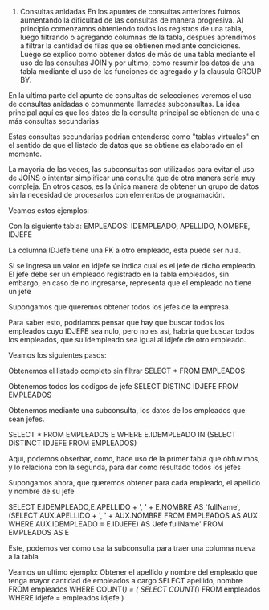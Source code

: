1. Consultas anidadas
En los apuntes de consultas anteriores fuimos aumentando la dificultad de las consultas de manera progresiva. Al principio comenzamos obteniendo todos los registros de una tabla, luego filtrando o agregando columnas de la tabla, despues aprendimos a filtrar la cantidad de filas que se obtienen mediante condiciones.
Luego se explico como obtener datos de más de una tabla mediante el uso de las consultas JOIN y por ultimo, como resumir los datos de una tabla mediante el uso de las funciones de agregado y la clausula GROUP BY.

En la ultima parte del apunte de consultas de selecciones veremos el uso de consultas anidadas o comunmente llamadas subconsultas. La idea principal aquí es que los datos de la consulta principal se obtienen de una o más consultas secundarias

Estas consultas secundarias podrian entenderse como "tablas virtuales" en el sentido de que el listado de datos que se obtiene es elaborado en el momento.

La mayoria de las veces, las subconsultas son utilizadas para evitar el uso de JOINS o intentar simplificar una consulta que de otra manera sería muy compleja. En otros casos, es la única manera de obtener un grupo de datos sin la necesidad de procesarlos con elementos de programación.

Veamos estos ejemplos:

Con la siguiente tabla:
EMPLEADOS: IDEMPLEADO, APELLIDO, NOMBRE, IDJEFE

La columna IDJefe tiene una FK a otro empleado, esta puede ser nula.

Si se ingresa un valor en idjefe se indica cual es el jefe de dicho empleado. El jefe debe ser un empleado registrado en la tabla empleados, sin embargo, en caso de no ingresarse, representa que el empleado no tiene un jefe

Supongamos que queremos obtener todos los jefes de la empresa.

Para saber esto, podriamos pensar que hay que buscar todos los empleados cuyo IDJEFE sea nulo, pero no es así, habria que buscar todos los empleados, que su idempleado sea igual al idjefe de otro empleado.

Veamos los siguientes pasos:

Obtenemos el listado completo sin filtrar
SELECT * FROM EMPLEADOS

Obtenemos todos los codigos de jefe
SELECT DISTINC IDJEFE FROM EMPLEADOS

Obtenemos mediante una subconsulta, los datos de los empleados que sean jefes.

SELECT * FROM EMPLEADOS E
WHERE E.IDEMPLEADO IN (SELECT DISTINCT IDJEFE FROM EMPLEADOS)

Aqui, podemos obserbar, como, hace uso de la primer tabla que obtuvimos, y lo relaciona con la segunda, para dar como resultado todos los jefes

Supongamos ahora, que queremos obtener para cada empleado, el apellido y nombre de su jefe

SELECT E.IDEMPLEADO,E.APELLIDO + ', ' + E.NOMBRE AS 'fullName', (SELECT AUX.APELLIDO + ', ' + AUX.NOMBRE FROM EMPLEADOS AS AUX WHERE AUX.IDEMPLEADO = E.IDJEFE) AS 'Jefe fullName' FROM EMPLEADOS AS E

Este, podemos ver como usa la subconsulta para traer una columna nueva a la tabla

Veamos un ultimo ejemplo:
Obtener el apellido y nombre del empleado que tenga mayor cantidad de empleados a cargo
SELECT apellido, nombre
FROM empleados WHERE COUNT(*) = ( SELECT COUNT(*) FROM empleados WHERE idjefe = empleados.idjefe )